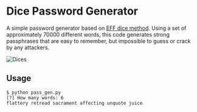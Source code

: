 # Dice Password Generator
A simple password generator based on [EFF dice method](https://www.eff.org/dice). Using a set of approximately 70000 different words, this code generates strong passphrases that are easy to remember, but impossible to guess or crack by any attackers.

![Dices](https://github.com/JLowborn/Dice-Password-Generator/assets/64245567/541accc5-6d27-4cc8-bb82-09030193d357)

## Usage
```
$ python pass_gen.py 
[?] How many words: 6
flattery retread sacrament affecting unquote juice
```
